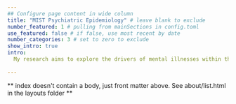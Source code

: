 ```yaml
---
## Configure page content in wide column
title: "MIST Psychiatric Epidemiology" # leave blank to exclude
number_featured: 1 # pulling from mainSections in config.toml
use_featured: false # if false, use most recent by date
number_categories: 3 # set to zero to exclude
show_intro: true
intro: 
  My research aims to explore the drivers of mental illnesses within the social environment, using tools from epidemiology, systems science, and data science. 
  
---
```


** index doesn't contain a body, just front matter above.
See about/list.html in the layouts folder **